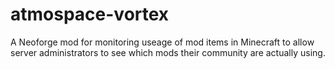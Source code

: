 # atmospace-vortex
A Neoforge mod for monitoring useage of mod items in Minecraft to allow server administrators to see which mods their community are actually using.
